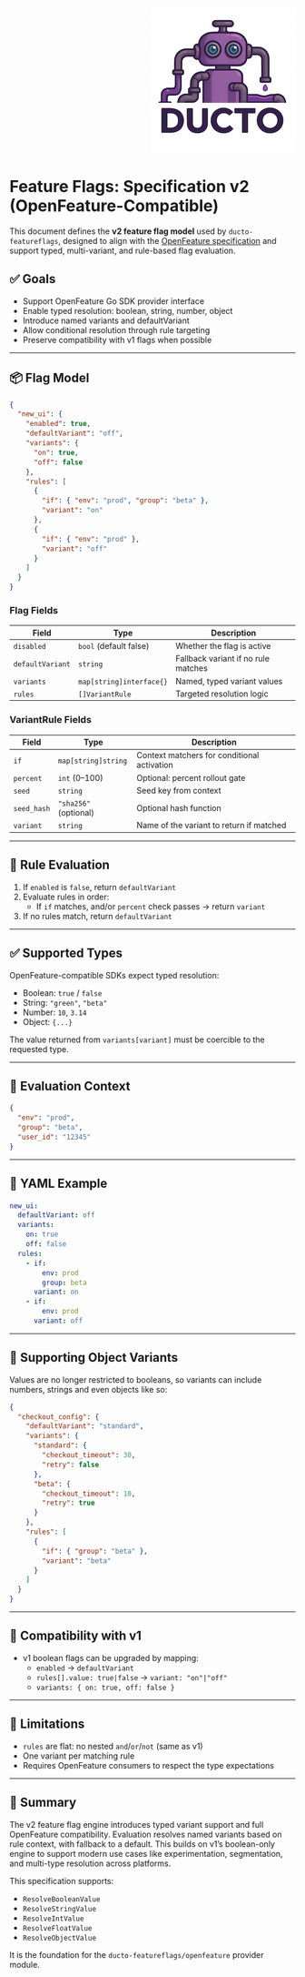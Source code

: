 <!--suppress HtmlDeprecatedAttribute -->
<p align="right">
    <a href="https://github.com/tommed" title="See Project Ducto">
        <img src="../assets/ducto-logo-small.png" alt="A part of Project Ducto"/>
    </a>
</p>

# Feature Flags: Specification v2 (OpenFeature-Compatible)

This document defines the **v2 feature flag model** used by `ducto-featureflags`, designed to align with the [OpenFeature specification](https://openfeature.dev) and support typed, multi-variant, and rule-based flag evaluation.

## ✅ Goals
- Support OpenFeature Go SDK provider interface
- Enable typed resolution: boolean, string, number, object
- Introduce named variants and defaultVariant
- Allow conditional resolution through rule targeting
- Preserve compatibility with v1 flags when possible

---
## 📦 Flag Model

```json
{
  "new_ui": {
    "enabled": true,
    "defaultVariant": "off",
    "variants": {
      "on": true,
      "off": false
    },
    "rules": [
      {
        "if": { "env": "prod", "group": "beta" },
        "variant": "on"
      },
      {
        "if": { "env": "prod" },
        "variant": "off"
      }
    ]
  }
}
```

### Flag Fields
| Field            | Type                     | Description                         |
|------------------|--------------------------|-------------------------------------|
| `disabled`       | `bool` (default false)   | Whether the flag is active          |
| `defaultVariant` | `string`                 | Fallback variant if no rule matches |
| `variants`       | `map[string]interface{}` | Named, typed variant values         |
| `rules`          | `[]VariantRule`          | Targeted resolution logic           |

### VariantRule Fields
| Field       | Type                      | Description                                      |
|-------------|---------------------------|--------------------------------------------------|
| `if`        | `map[string]string`       | Context matchers for conditional activation      |
| `percent`   | `int` (0–100)             | Optional: percent rollout gate                   |
| `seed`      | `string`                  | Seed key from context                            |
| `seed_hash` | `"sha256"` (optional)     | Optional hash function                           |
| `variant`   | `string`                  | Name of the variant to return if matched         |

---
## 🧠 Rule Evaluation

1. If `enabled` is `false`, return `defaultVariant`
2. Evaluate rules in order:
    - If `if` matches, and/or `percent` check passes → return `variant`
3. If no rules match, return `defaultVariant`

---
## ✅ Supported Types

OpenFeature-compatible SDKs expect typed resolution:
- Boolean: `true` / `false`
- String: `"green"`, `"beta"`
- Number: `10`, `3.14`
- Object: `{...}`

The value returned from `variants[variant]` must be coercible to the requested type.

---
## 🧪 Evaluation Context

```json
{
  "env": "prod",
  "group": "beta",
  "user_id": "12345"
}
```

---
## 🔁 YAML Example

```yaml
new_ui:
  defaultVariant: off
  variants:
    on: true
    off: false
  rules:
    - if:
        env: prod
        group: beta
      variant: on
    - if:
        env: prod
      variant: off
```

---
## 💪 Supporting Object Variants

Values are no longer restricted to booleans, so variants can include numbers, strings
and even objects like so:

```json
{
  "checkout_config": {
    "defaultVariant": "standard",
    "variants": {
      "standard": {
        "checkout_timeout": 30,
        "retry": false
      },
      "beta": {
        "checkout_timeout": 10,
        "retry": true
      }
    },
    "rules": [
      {
        "if": { "group": "beta" },
        "variant": "beta"
      }
    ]
  }
}
```

---
## 📌 Compatibility with v1

- v1 boolean flags can be upgraded by mapping:
    - `enabled` → `defaultVariant`
    - `rules[].value: true|false` → `variant: "on"|"off"`
    - `variants: { on: true, off: false }`

---
## 🧩 Limitations
- `rules` are flat: no nested `and`/`or`/`not` (same as v1)
- One variant per matching rule
- Requires OpenFeature consumers to respect the type expectations

---
## 🧭 Summary

The v2 feature flag engine introduces typed variant support and full OpenFeature compatibility. Evaluation resolves named variants based on rule context, with fallback to a default. This builds on v1’s boolean-only engine to support modern use cases like experimentation, segmentation, and multi-type resolution across platforms.

This specification supports:
- `ResolveBooleanValue`
- `ResolveStringValue`
- `ResolveIntValue`
- `ResolveFloatValue`
- `ResolveObjectValue`

It is the foundation for the `ducto-featureflags/openfeature` provider module.
